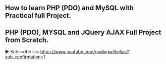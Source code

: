 ## How to learn PHP (PDO) and MySQL with Practical full Project.

## PHP (PDO), MYSQL and JQuery AJAX Full Project from Scratch.

► Subscribe Us:
https://www.youtube.com/codingwithelias?sub_confirmation=1
